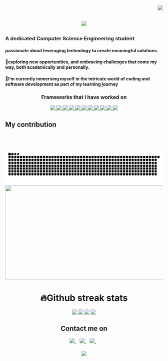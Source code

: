 <img align="right" src="https://visitor-badge.laobi.icu/badge?page_id=Riya922003.Riya922003"/>
<h1 align="center">
<img src="https://github.com/Riya922003/Riya922003/blob/main/assets/final.gif"
</h1>
<h3> A dedicated Computer Science Engineering student</h3>
<div >
<h4>passionate about leveraging technology to create meaningful solutions.</h4>
<h4>👀exploring new opportunities, and embracing challenges that come my way, both academically and personally.</h4>
<h4>🌱I’m currently immersing myself in the intricate world of coding and software development as part of my learning journey</h4> 
</div>
<h3 align="center">Frameworks that I have worked on</h3>
    <p align="center">
        <a href="https://docs.anaconda.com/free/anaconda/getting-started/hello-world/">
        <img src="https://skillicons.dev/icons?i=anaconda"/>
    </a>
    <a href="https://www.arduino.cc/en/Guide/Introduction">
        <img src="https://skillicons.dev/icons?i=arduino"/>
    </a>
    <a href="https://www.w3schools.com/cpp/">
        <img src="https://skillicons.dev/icons?i=cpp"/>
    </a>
    <a href="https://flask.palletsprojects.com/en/3.0.x/">
        <img src="https://skillicons.dev/icons?i=flask"/>
    </a>
    <a href="https://www.figma.com/ui-design-tool/">
        <img src="https://skillicons.dev/icons?i=figma"/>
    </a>
    <a href="https://flutter.dev/">
        <img src="https://skillicons.dev/icons?i=flutter"/>
    </a>
    <a href="https://www.w3schools.com/java/">
        <img src="https://skillicons.dev/icons?i=java"/>
    </a>
    <a href="https://www.mysql.com/">
        <img src="https://skillicons.dev/icons?i=mysql"/>
    </a>
    <a href="https://opencv.org/">
        <img src="https://skillicons.dev/icons?i=opencv"/>
    </a>
    <a href="https://react.dev/">
        <img src="https://skillicons.dev/icons?i=react"/>
    </a>
    <a href="https://www.sqlite.org/index.html">
        <img src="https://skillicons.dev/icons?i=sqlite"/>
    </a>
    </p>

## My contribution
<div align=center>
<br/><br/><br/>
<img    alt="snake eating my contributions" src="https://github.com/Riya922003/Riya922003/blob/output/github-contribution-grid-snake.svg"/>
<img width=900 height=300 src="https://github-readme-activity-graph.vercel.app/graph?username=Riya922003&theme=high-contrast&area=true&hide_border=true)"></img>
</div>


<div align="center"><h1><b>🔥Github streak stats</b></h1>
    <img width=390 src="https://streak-stats.demolab.com/?user=Riya922003&account_private=true&theme=dark&border_radius=10"></img>
    <img width=390 src="https://github-readme-stats.vercel.app/api?username=Riya922003&show_icons=true&account_private=true&theme=dark&border_radius=10"></img>
    <img width=300 src="https://github-readme-stats.vercel.app/api/top-langs/?username=Riya922003&langs_count=8&show_icons=true&account_private=true&theme=dark&border_radius=10"</img>
    <img width=500  src="https://github-profile-trophy.vercel.app/?username=Riya922003&no-bg=true&column=4&theme=dark&border_radius=10" />
</div>

<div align="center"><h2><b>Contact me on</b></h2>
     <a href="https://www.arduino.cc/en/Guide/Introduction">
        <img height=50 src="https://skillicons.dev/icons?i=twitter"/>
    </a>&nbsp&nbsp
     <a href="https://www.arduino.cc/en/Guide/Introduction">
        <img height=50 src="https://skillicons.dev/icons?i=linkedin"/>
    </a>&nbsp&nbsp
     <a href="https://www.arduino.cc/en/Guide/Introduction">
        <img height=50 src="https://skillicons.dev/icons?i=instagram"/>
    </a>&nbsp&nbsp
</div>
<h3 align="center">
<img align src = "https://readme-typing-svg.herokuapp.com/?font=Righteous&size=35&center=true&vCenter=true&width=500&height=70&duration=4000&lines=shoot+me+message+on+linkedin!;+drop+me+a+star;"/>
</h3>
